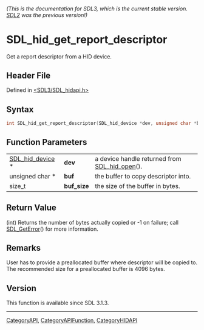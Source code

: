 ###### (This is the documentation for SDL3, which is the current stable version. [SDL2](https://wiki.libsdl.org/SDL2/) was the previous version!)
# SDL_hid_get_report_descriptor

Get a report descriptor from a HID device.

## Header File

Defined in [<SDL3/SDL_hidapi.h>](https://github.com/libsdl-org/SDL/blob/main/include/SDL3/SDL_hidapi.h)

## Syntax

```c
int SDL_hid_get_report_descriptor(SDL_hid_device *dev, unsigned char *buf, size_t buf_size);
```

## Function Parameters

|                                    |              |                                                               |
| ---------------------------------- | ------------ | ------------------------------------------------------------- |
| [SDL_hid_device](SDL_hid_device) * | **dev**      | a device handle returned from [SDL_hid_open](SDL_hid_open)(). |
| unsigned char *                    | **buf**      | the buffer to copy descriptor into.                           |
| size_t                             | **buf_size** | the size of the buffer in bytes.                              |

## Return Value

(int) Returns the number of bytes actually copied or -1 on failure; call
[SDL_GetError](SDL_GetError)() for more information.

## Remarks

User has to provide a preallocated buffer where descriptor will be copied
to. The recommended size for a preallocated buffer is 4096 bytes.

## Version

This function is available since SDL 3.1.3.

----
[CategoryAPI](CategoryAPI), [CategoryAPIFunction](CategoryAPIFunction), [CategoryHIDAPI](CategoryHIDAPI)

